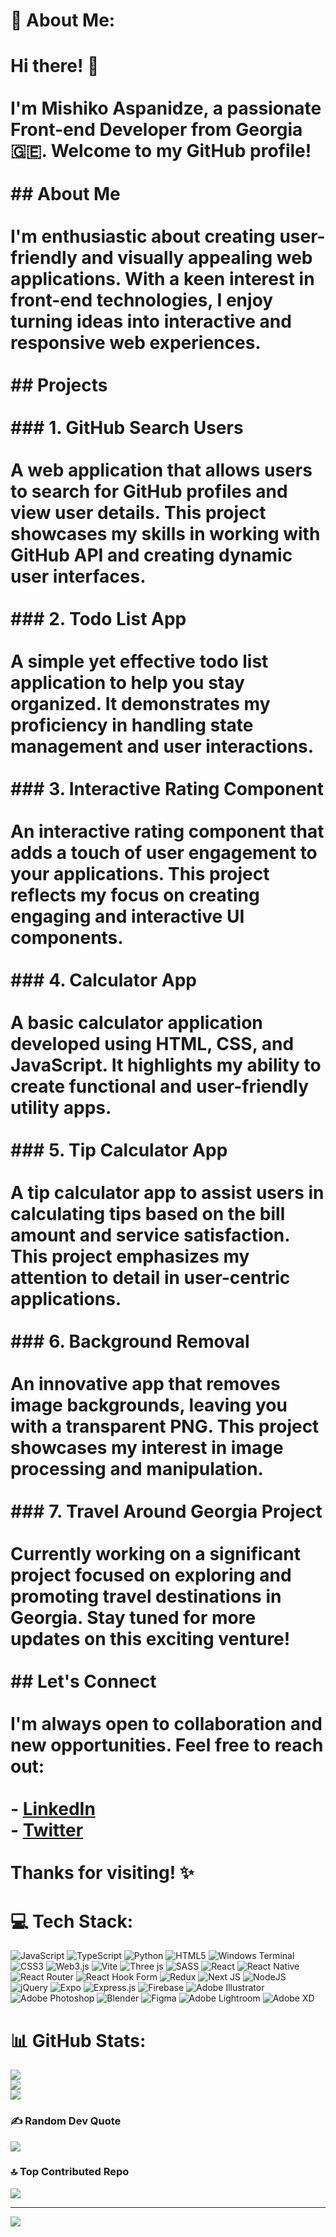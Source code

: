 # 💫 About Me:
# Hi there! 👋<br><br>I'm Mishiko Aspanidze, a passionate Front-end Developer from Georgia 🇬🇪. Welcome to my GitHub profile!<br><br>## About Me<br><br>I'm enthusiastic about creating user-friendly and visually appealing web applications. With a keen interest in front-end technologies, I enjoy turning ideas into interactive and responsive web experiences.<br><br>## Projects<br><br>### 1. GitHub Search Users<br><br>A web application that allows users to search for GitHub profiles and view user details. This project showcases my skills in working with GitHub API and creating dynamic user interfaces.<br><br>### 2. Todo List App<br><br>A simple yet effective todo list application to help you stay organized. It demonstrates my proficiency in handling state management and user interactions.<br><br>### 3. Interactive Rating Component<br><br>An interactive rating component that adds a touch of user engagement to your applications. This project reflects my focus on creating engaging and interactive UI components.<br><br>### 4. Calculator App<br><br>A basic calculator application developed using HTML, CSS, and JavaScript. It highlights my ability to create functional and user-friendly utility apps.<br><br>### 5. Tip Calculator App<br><br>A tip calculator app to assist users in calculating tips based on the bill amount and service satisfaction. This project emphasizes my attention to detail in user-centric applications.<br><br>### 6. Background Removal<br><br>An innovative app that removes image backgrounds, leaving you with a transparent PNG. This project showcases my interest in image processing and manipulation.<br><br>### 7. Travel Around Georgia Project<br><br>Currently working on a significant project focused on exploring and promoting travel destinations in Georgia. Stay tuned for more updates on this exciting venture!<br><br>## Let's Connect<br><br>I'm always open to collaboration and new opportunities. Feel free to reach out:<br><br>- [LinkedIn](your-linkedin-profile-url)<br>- [Twitter](your-twitter-profile-url)<br><br>Thanks for visiting! ✨


# 💻 Tech Stack:
![JavaScript](https://img.shields.io/badge/javascript-%23323330.svg?style=for-the-badge&logo=javascript&logoColor=%23F7DF1E) ![TypeScript](https://img.shields.io/badge/typescript-%23007ACC.svg?style=for-the-badge&logo=typescript&logoColor=white) ![Python](https://img.shields.io/badge/python-3670A0?style=for-the-badge&logo=python&logoColor=ffdd54) ![HTML5](https://img.shields.io/badge/html5-%23E34F26.svg?style=for-the-badge&logo=html5&logoColor=white) ![Windows Terminal](https://img.shields.io/badge/Windows%20Terminal-%234D4D4D.svg?style=for-the-badge&logo=windows-terminal&logoColor=white) ![CSS3](https://img.shields.io/badge/css3-%231572B6.svg?style=for-the-badge&logo=css3&logoColor=white) ![Web3.js](https://img.shields.io/badge/web3.js-F16822?style=for-the-badge&logo=web3.js&logoColor=white) ![Vite](https://img.shields.io/badge/vite-%23646CFF.svg?style=for-the-badge&logo=vite&logoColor=white) ![Three js](https://img.shields.io/badge/threejs-black?style=for-the-badge&logo=three.js&logoColor=white) ![SASS](https://img.shields.io/badge/SASS-hotpink.svg?style=for-the-badge&logo=SASS&logoColor=white) ![React](https://img.shields.io/badge/react-%2320232a.svg?style=for-the-badge&logo=react&logoColor=%2361DAFB) ![React Native](https://img.shields.io/badge/react_native-%2320232a.svg?style=for-the-badge&logo=react&logoColor=%2361DAFB) ![React Router](https://img.shields.io/badge/React_Router-CA4245?style=for-the-badge&logo=react-router&logoColor=white) ![React Hook Form](https://img.shields.io/badge/React%20Hook%20Form-%23EC5990.svg?style=for-the-badge&logo=reacthookform&logoColor=white) ![Redux](https://img.shields.io/badge/redux-%23593d88.svg?style=for-the-badge&logo=redux&logoColor=white) ![Next JS](https://img.shields.io/badge/Next-black?style=for-the-badge&logo=next.js&logoColor=white) ![NodeJS](https://img.shields.io/badge/node.js-6DA55F?style=for-the-badge&logo=node.js&logoColor=white) ![jQuery](https://img.shields.io/badge/jquery-%230769AD.svg?style=for-the-badge&logo=jquery&logoColor=white) ![Expo](https://img.shields.io/badge/expo-1C1E24?style=for-the-badge&logo=expo&logoColor=#D04A37) ![Express.js](https://img.shields.io/badge/express.js-%23404d59.svg?style=for-the-badge&logo=express&logoColor=%2361DAFB) ![Firebase](https://img.shields.io/badge/Firebase-039BE5?style=for-the-badge&logo=Firebase&logoColor=white) ![Adobe Illustrator](https://img.shields.io/badge/adobe%20illustrator-%23FF9A00.svg?style=for-the-badge&logo=adobe%20illustrator&logoColor=white) ![Adobe Photoshop](https://img.shields.io/badge/adobe%20photoshop-%2331A8FF.svg?style=for-the-badge&logo=adobe%20photoshop&logoColor=white) ![Blender](https://img.shields.io/badge/blender-%23F5792A.svg?style=for-the-badge&logo=blender&logoColor=white) ![Figma](https://img.shields.io/badge/figma-%23F24E1E.svg?style=for-the-badge&logo=figma&logoColor=white) ![Adobe Lightroom](https://img.shields.io/badge/Adobe%20Lightroom-31A8FF.svg?style=for-the-badge&logo=Adobe%20Lightroom&logoColor=white) ![Adobe XD](https://img.shields.io/badge/Adobe%20XD-470137?style=for-the-badge&logo=Adobe%20XD&logoColor=#FF61F6)
# 📊 GitHub Stats:
![](https://github-readme-stats.vercel.app/api?username=MishSoft&theme=tokyonight&hide_border=false&include_all_commits=true&count_private=false)<br/>
![](https://github-readme-streak-stats.herokuapp.com/?user=MishSoft&theme=tokyonight&hide_border=false)<br/>
![](https://github-readme-stats.vercel.app/api/top-langs/?username=MishSoft&theme=tokyonight&hide_border=false&include_all_commits=true&count_private=false&layout=compact)

### ✍️ Random Dev Quote
![](https://quotes-github-readme.vercel.app/api?type=horizontal&theme=tokyonight)

### 🔝 Top Contributed Repo
![](https://github-contributor-stats.vercel.app/api?username=MishSoft&limit=5&theme=tokyonight&combine_all_yearly_contributions=true)

---
[![](https://visitcount.itsvg.in/api?id=MishSoft&icon=0&color=0)](https://visitcount.itsvg.in)

<!-- Proudly created with GPRM ( https://gprm.itsvg.in ) -->

